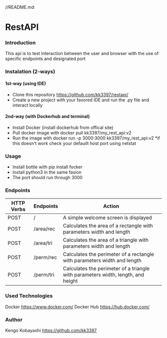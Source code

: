 //README.md
# RestAPI

### Introduction 
This api is to test interaction between the user and browser with the use of specific endpoints and designated port

### Instalation (2-ways)

#### 1st-way (using IDE)

- Clone this repository https://github.com/kk3397/restapi/
- Create a new project with your favored IDE and run the .py file and interact locally

#### 2nd-way (with Dockerhub and terminal)
- Install Docker (install dockerhub from offical site)
- Pull docker image with docker pull kk3397/my_rest_api:v2
- Run the image with docker run -p 3000:3000 kk3397/my_rest_api:v2
*if this doesn't work check your defauilt host port using netstat

### Usage
- Install bottle with pip install focker
- Install python3 in the same fasion
- The port should run through 3000

### Endpoints

| HTTP Verbs | Endpoints | Action |
| --- | --- | --- |
| POST | / | A simple welcome screen is displayed
| POST | /area/rec | Calculates the area of a rectangle with parameters width and length |
| POST | /area/tri | Calculates the area of a triangle with parameters width and length |
| POST | /perm/rec | Calculates the perimeter of a rectangle with parameters width and length |
| POST | /perm/tri | Calculates the perimeter of a triangle with parameters width, length, and height |

### Used Technologies

Docker https://www.docker.com/
Docker Hub https://hub.docker.com/

### Author
Kengo Kobayashi https://github.com/kk3397

